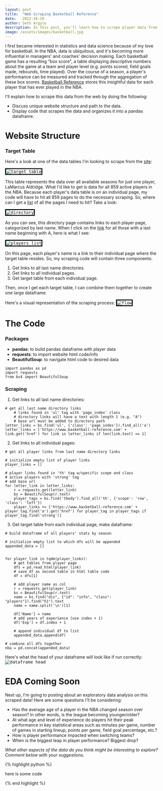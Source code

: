 ```yaml
---
layout: post
title:  "Web Scraping Basketball Reference"
date:   2022-10-20
author: Seth Argyle
description: In this post, you'll learn how to scrape player data from basketball-reference.com using Python.
image: /assets/images/basketball.jpg
---
```


I first became interested in statistics and data science because of my love for basketball. In the NBA, data is ubiquitous, and it's becoming more influential in managers' and coaches' decision making. Each basketball game has a resulting "box score", a table displaying descriptive numbers about the game at a team and player level (e.g. points scored, field goals made, rebounds, time played). Over the course of a season, a player's performance can be measured and tracked through the aggregation of these box scores. [Basketball Reference](https://www.basketball-reference.com) stores this insightful data for each player that has ever played in the NBA.

I'll explain how to scrape this data from the web by doing the following:
- Discuss unique website structure and path to the data.
- Display code that scrapes the data and organizes it into a pandas dataframe.

# Website Structure
### Target Table
Here's a look at one of the data tables I'm looking to scrape from the [site](https://www.basketball-reference.com/players/a/aldrila01.html):

<kbd>
<img src="https://raw.githubusercontent.com/shargyle/stat386-projects/main/assets/images/Web-Scraping-Basketball-Reference/target_table.png" alt="target table" style="border: 3px solid black"/>
</kbd>
    
This table represents the data over all available seasons for just one player, LaMarcus Aldridge. What I'd like to get is data for all 859 active players in the NBA. Because each player's data table is on an individual page, my code will have to hit all 859 pages to do the necessary scraping. So, where can I get a [list](https://www.basketball-reference.com/players/) of all the pages I need to hit? Take a look:

<kbd>
<img src="https://raw.githubusercontent.com/shargyle/stat386-projects/main/assets/images/Web-Scraping-Basketball-Reference/directory.png" alt="directory" style="border: 3px solid black"/>
</kbd>
    
As you can see, this directory page contains links to each player page, categorized by last name. When I click on the [link](https://www.basketball-reference.com/players/a/) for all those with a last name beginning with A, here is what I see:

<kbd>
    <img src="https://raw.githubusercontent.com/shargyle/stat386-projects/main/assets/images/Web-Scraping-Basketball-Reference/players.png" alt="players list" style="border: 3px solid black"/>
</kbd>

On this page, each player's name is a link to their individual page where the target table resides. So, my scraping code will contain three components:
1. Get links to all last name directories.
2. Get links to all individual pages.
3. Get target table from each individual page.

Then, once I get each target table, I can combine them together to create one large dataframe.

Here's a visual representation of the scraping process:
<kbd>
    <img src="https://raw.githubusercontent.com/shargyle/stat386-projects/main/assets/images/Web-Scraping-Basketball-Reference/flow.png" alt="flow" style="border: 3px solid black"/>
</kbd>

# The Code
### Packages
- **pandas**: to build pandas dataframe with player data
- **requests**: to import website html code/info
- **BeautifulSoup**: to navigate html code to desired data

```
import pandas as pd
import requests
from bs4 import BeautifulSoup
```
### Scraping
1. Get links to all last name directories:
```
# get all last name directory links
    # links found in 'ul' tag with 'page_index' class
    # directory links will have a text with length 1 (e.g. "A")
    # base url must be added to directory path
letter_links = bs.find('ul', {'class': 'page_index'}).find_all('a')
letter_links = ['https://www.basketball-reference.com' + link.get('href') for link in letter_links if len(link.text) == 1]
```
2. Get links to all individual pages:
```
# get all player links from last name directory links

# initialize empty list of player links
player_links = []

# player links found in 'th' tag w/specific scope and class
# active players with 'strong' tag
# add base url
for letter_link in letter_links:
    r = requests.get(letter_link)
    bs = BeautifulSoup(r.text)
    player_tags = bs.find('tbody').find_all('th', {'scope': 'row', 'class': 'left'})
    player_links += ['https://www.basketball-reference.com' + player_tag.find('a').get('href') for player_tag in player_tags if player_tag.find('strong')]
```
3. Get target table from each individual page, make dataframe:
```
# build dataframe of all players' stats by season

# initialize empty list to which dfs will be appended
appended_data = []


for player_link in tqdm(player_links):
    # get tables from player page
    dfs = pd.read_html(player_link)
    # save df as second table in html table code
    df = dfs[1]

    # add player name as col
    r = requests.get(player_link)
    bs = BeautifulSoup(r.text)
    name = bs.find("div", {"id": "info", "class": "players"}).find("h1").text
    name = name.split('\n')[1]

    df['Name'] = name
    # add years of experience (use index + 1)
    df['Exp'] = df.index + 1

    # append individual df to list
    appended_data.append(df)

# combine all dfs together
nba = pd.concat(appended_data)
```

Here's what the head of your dataframe will look like if run correctly:
<kbd>
    <img src="https://raw.githubusercontent.com/shargyle/stat386-projects/main/assets/images/Web-Scraping-Basketball-Reference/df.png" alt="dataframe head"/>
</kbd>

# EDA Coming Soon
Next up, I'm going to posting about an exploratory data analysis on this scraped data! Here are some questions I'll be considering:
- Has the average age of a player in the NBA changed season over season? In other words, is the league becoming younger/older?
- At what age and level of experience do players hit their peak performance in key statistical areas such as minutes per game, number of games in starting lineup, points per game, field goal percentage, etc.?
- How is player performance impacted when switching teams?
- When is the biggest leap in player performance? Biggest drop?

*What other aspects of the data do you think might be interesting to explore? Comment below with your suggestions.*




{% highlight python %}

here is some code

{% end highlight %}



